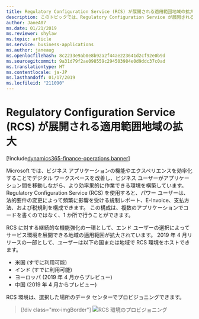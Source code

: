 ```yaml
---
title: Regulatory Configuration Service (RCS) が展開される適用範囲地域の拡大
description: このトピックでは、Regulatory Configuration Service が展開される地域の一覧を示します。
author: JaneA07
ms.date: 01/21/2019
ms.reviewer: shylaw
ms.topic: article
ms.service: business-applications
ms.author: janeaug
ms.openlocfilehash: 8c2233e9ab0e8b92a2f44ae223641d2cf92e0b9d
ms.sourcegitcommit: 9a31d79f2ae098559c294503984e0d9ddc37c0ad
ms.translationtype: HT
ms.contentlocale: ja-JP
ms.lasthandoff: 01/17/2019
ms.locfileid: "211090"
---
```

# <a name="expanded-regional-coverage-for-regulatory-configuration-service-rcs-deployments"></a>Regulatory Configuration Service (RCS) が展開される適用範囲地域の拡大
[!include[dynamics365-finance-operations banner](../includes/dynamics365-finance-operations.md)]


Microsoft では、ビジネス アプリケーションの機能やエクスペリエンスを効率化することでデジタル ワークスペースを改善し、ビジネス ユーザーがアプリケーション間を移動しながら、より効率果的に作業できる環境を構築しています。Regulatory Configuration Service (RCS) を使用すると、パワー ユーザーは、法的要件の変更によって頻繁に影響を受ける規制レポート、E-Invoice、支払方法、および税規則を構成できます。 この構成は、複数のアプリケーションでコードを書くのではなく、1 か所で行うことができます。 

RCS に対する継続的な機能強化の一環として、エンド ユーザーの選択によってサービス環境を展開できる地域の適用範囲が拡大されています。 2019 年 4 月リリースの一部として、ユーザーは以下の国または地域で RCS 環境をホストできます。

-   米国 (すでに利用可能)
-   インド (すでに利用可能)
-   ヨーロッパ (2019 年 4 月からプレビュー)
-   中国 (2019 年 4 月からプレビュー)

RCS 環境は、選択した場所のデータ センターでプロビジョニングできます。

> [!div class="mx-imgBorder"]
> ![RCS 環境のプロビジョニング](media/rcs-environment-provisioning-form-dec18.JPG "RCS 環境のプロビジョニング")

